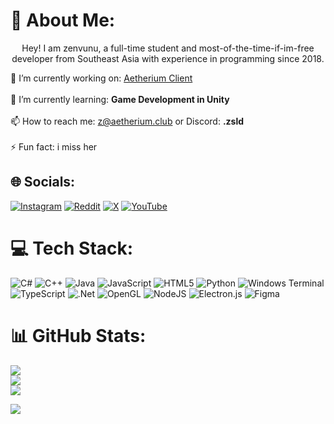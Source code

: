# 💫 About Me:
<p align="center">Hey! I am zenvunu, a full-time student and most-of-the-time-if-im-free developer from Southeast Asia with experience in programming since 2018.</p>

🔭 I’m currently working on: [Aetherium Client](https://aetherium.club/)<br><br>🌱 I’m currently learning: **Game Development in Unity**<br><br>📫 How to reach me: [z@aetherium.club](z@aetherium.club) or Discord: **.zsld**<br><br>⚡ Fun fact: i miss her

## 🌐 Socials:
[![Instagram](https://img.shields.io/badge/Instagram-%23E4405F.svg?logo=Instagram&logoColor=white)](https://instagram.com/zenvunu) [![Reddit](https://img.shields.io/badge/Reddit-%23FF4500.svg?logo=Reddit&logoColor=white)](https://reddit.com/user/zenvunu) [![X](https://img.shields.io/badge/X-black.svg?logo=X&logoColor=white)](https://x.com/zslddd) [![YouTube](https://img.shields.io/badge/YouTube-%23FF0000.svg?logo=YouTube&logoColor=white)](https://youtube.com/@@zsldd) 

# 💻 Tech Stack:
![C#](https://img.shields.io/badge/c%23-%23239120.svg?style=for-the-badge&logo=csharp&logoColor=white) ![C++](https://img.shields.io/badge/c++-%2300599C.svg?style=for-the-badge&logo=c%2B%2B&logoColor=white) ![Java](https://img.shields.io/badge/java-%23ED8B00.svg?style=for-the-badge&logo=openjdk&logoColor=white) ![JavaScript](https://img.shields.io/badge/javascript-%23323330.svg?style=for-the-badge&logo=javascript&logoColor=%23F7DF1E) ![HTML5](https://img.shields.io/badge/html5-%23E34F26.svg?style=for-the-badge&logo=html5&logoColor=white) ![Python](https://img.shields.io/badge/python-3670A0?style=for-the-badge&logo=python&logoColor=ffdd54) ![Windows Terminal](https://img.shields.io/badge/Windows%20Terminal-%234D4D4D.svg?style=for-the-badge&logo=windows-terminal&logoColor=white) ![TypeScript](https://img.shields.io/badge/typescript-%23007ACC.svg?style=for-the-badge&logo=typescript&logoColor=white) ![.Net](https://img.shields.io/badge/.NET-5C2D91?style=for-the-badge&logo=.net&logoColor=white) ![OpenGL](https://img.shields.io/badge/OpenGL-%23FFFFFF.svg?style=for-the-badge&logo=opengl) ![NodeJS](https://img.shields.io/badge/node.js-6DA55F?style=for-the-badge&logo=node.js&logoColor=white) ![Electron.js](https://img.shields.io/badge/Electron-191970?style=for-the-badge&logo=Electron&logoColor=white) ![Figma](https://img.shields.io/badge/figma-%23F24E1E.svg?style=for-the-badge&logo=figma&logoColor=white)
# 📊 GitHub Stats:
![](https://github-readme-stats.vercel.app/api?username=zslddd&theme=dark&hide_border=false&include_all_commits=true&count_private=true)<br/>
![](https://github-readme-streak-stats.herokuapp.com/?user=zslddd&theme=dark&hide_border=false)<br/>
![](https://github-readme-stats.vercel.app/api/top-langs/?username=zslddd&theme=dark&hide_border=false&include_all_commits=true&count_private=true&layout=compact)

![](https://quotes-github-readme.vercel.app/api?type=horizontal&theme=radical)

